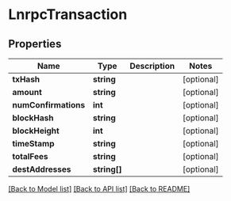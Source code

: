 # LnrpcTransaction

## Properties
Name | Type | Description | Notes
------------ | ------------- | ------------- | -------------
**txHash** | **string** |  | [optional] 
**amount** | **string** |  | [optional] 
**numConfirmations** | **int** |  | [optional] 
**blockHash** | **string** |  | [optional] 
**blockHeight** | **int** |  | [optional] 
**timeStamp** | **string** |  | [optional] 
**totalFees** | **string** |  | [optional] 
**destAddresses** | **string[]** |  | [optional] 

[[Back to Model list]](../README.md#documentation-for-models) [[Back to API list]](../README.md#documentation-for-api-endpoints) [[Back to README]](../README.md)


